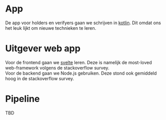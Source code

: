 # App

De app voor holders en verifyers gaan we schrijven in
[kotlin](https://kotlinlang.org/). Dit omdat ons het leuk lijkt om nieuwe technieken te leren.

# Uitgever web app

Voor de frontend gaan we [svelte](https://svelte.dev/) leren. Deze is namelijk
de most-loved web-framework volgens de stackoverflow survey.  
Voor de backend gaan we Node.js gebruiken. Deze stond ook gemiddeld hoog in
de stackoverflow survey.

# Pipeline

TBD
